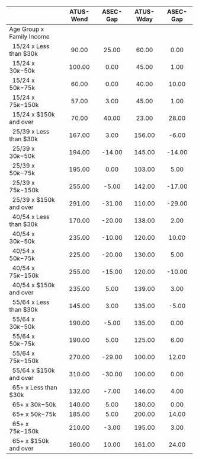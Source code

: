 
|                      |    ATUS-Wend |     ASEC-Gap |    ATUS-Wday |     ASEC-Gap |
| -------------------- | :----------: | :----------: | :----------: | :----------: |
| Age Group x Family Income |              |              |              |              |
| &nbsp;&nbsp;15/24 x Less than $30k |        90.00 |        25.00 |        60.00 |         0.00 |
| &nbsp;&nbsp;15/24 x $30k-$50k |       100.00 |         0.00 |        45.00 |         1.00 |
| &nbsp;&nbsp;15/24 x $50k-$75k |        60.00 |         0.00 |        40.00 |        10.00 |
| &nbsp;&nbsp;15/24 x $75k-$150k |        57.00 |         3.00 |        45.00 |         1.00 |
| &nbsp;&nbsp;15/24 x $150k and over |        70.00 |        40.00 |        23.00 |        28.00 |
| &nbsp;&nbsp;25/39 x Less than $30k |       167.00 |         3.00 |       156.00 |        -6.00 |
| &nbsp;&nbsp;25/39 x $30k-$50k |       194.00 |       -14.00 |       145.00 |       -14.00 |
| &nbsp;&nbsp;25/39 x $50k-$75k |       195.00 |         0.00 |       103.00 |         5.00 |
| &nbsp;&nbsp;25/39 x $75k-$150k |       255.00 |        -5.00 |       142.00 |       -17.00 |
| &nbsp;&nbsp;25/39 x $150k and over |       291.00 |       -31.00 |       110.00 |       -29.00 |
| &nbsp;&nbsp;40/54 x Less than $30k |       170.00 |       -20.00 |       138.00 |         2.00 |
| &nbsp;&nbsp;40/54 x $30k-$50k |       235.00 |       -10.00 |       120.00 |        10.00 |
| &nbsp;&nbsp;40/54 x $50k-$75k |       225.00 |       -20.00 |       130.00 |         5.00 |
| &nbsp;&nbsp;40/54 x $75k-$150k |       255.00 |       -15.00 |       120.00 |       -10.00 |
| &nbsp;&nbsp;40/54 x $150k and over |       235.00 |         5.00 |       139.00 |         3.00 |
| &nbsp;&nbsp;55/64 x Less than $30k |       145.00 |         3.00 |       135.00 |        -5.00 |
| &nbsp;&nbsp;55/64 x $30k-$50k |       190.00 |        -5.00 |       135.00 |         0.00 |
| &nbsp;&nbsp;55/64 x $50k-$75k |       190.00 |         5.00 |       125.00 |         6.00 |
| &nbsp;&nbsp;55/64 x $75k-$150k |       270.00 |       -29.00 |       100.00 |        12.00 |
| &nbsp;&nbsp;55/64 x $150k and over |       310.00 |       -30.00 |       100.00 |         0.00 |
| &nbsp;&nbsp;65+ x Less than $30k |       132.00 |        -7.00 |       146.00 |         4.00 |
| &nbsp;&nbsp;65+ x $30k-$50k |       140.00 |         5.00 |       180.00 |         0.00 |
| &nbsp;&nbsp;65+ x $50k-$75k |       185.00 |         5.00 |       200.00 |        14.00 |
| &nbsp;&nbsp;65+ x $75k-$150k |       210.00 |        -3.00 |       195.00 |         3.00 |
| &nbsp;&nbsp;65+ x $150k and over |       160.00 |        10.00 |       161.00 |        24.00 |

